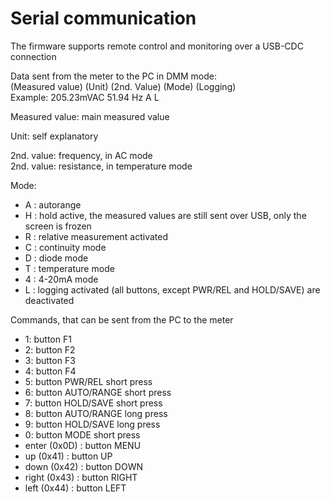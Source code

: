 # Serial communication

The firmware supports remote control and monitoring over a USB-CDC connection

Data sent from the meter to the PC in DMM mode:</br>
(Measured value) (Unit) (2nd. Value) (Mode) (Logging) </br>
Example: 205.23mVAC 51.94 Hz A L

Measured value: main measured value</br>

Unit: self explanatory</br>

2nd. value: frequency, in AC mode</br>
2nd. value: resistance, in temperature mode</br>

Mode:
- A : autorange
- H : hold active, the measured values are still sent over USB, only the screen is frozen
- R : relative measurement activated
- C : continuity mode
- D : diode mode
- T : temperature mode
- 4 : 4-20mA mode
- L : logging activated (all buttons, except PWR/REL and HOLD/SAVE) are deactivated

Commands, that can be sent from the PC to the meter
- 1: button F1
- 2: button F2
- 3: button F3
- 4: button F4
- 5: button PWR/REL short press
- 6: button AUTO/RANGE short press
- 7: button HOLD/SAVE short press
- 8: button AUTO/RANGE long press
- 9: button HOLD/SAVE long press
- 0: button MODE short press
- enter (0x0D) : button MENU
- up (0x41) : button UP
- down (0x42) : button DOWN
- right (0x43) : button RIGHT
- left (0x44) : button LEFT
